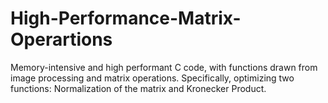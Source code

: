 # High-Performance-Matrix-Operartions
Memory-intensive and high performant C code, with functions drawn from image processing and matrix operations. Specifically, optimizing two functions: Normalization of the matrix and Kronecker Product.
